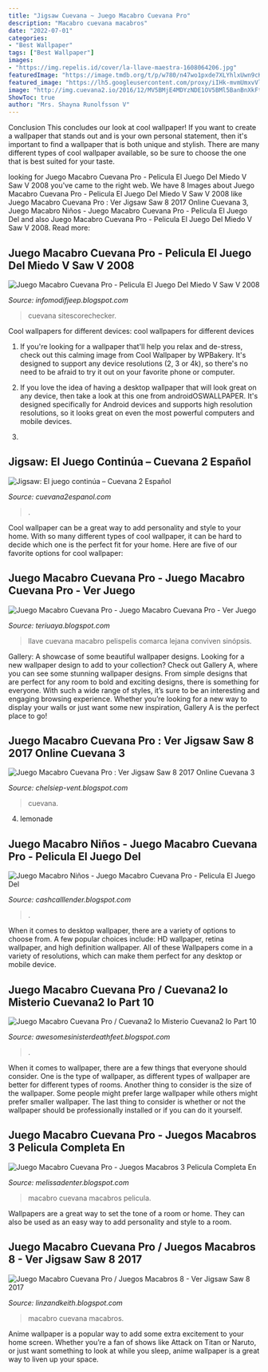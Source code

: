 ```yaml
---
title: "Jigsaw Cuevana ~ Juego Macabro Cuevana Pro"
description: "Macabro cuevana macabros"
date: "2022-07-01"
categories:
- "Best Wallpaper"
tags: ["Best Wallpaper"]
images:
- "https://img.repelis.id/cover/la-llave-maestra-1608064206.jpg"
featuredImage: "https://image.tmdb.org/t/p/w780/n47wo1pxde7XLYhlxUwn9cKQpbV.jpg"
featured_image: "https://lh5.googleusercontent.com/proxy/iIHk-mvmUmxvVl-DzGjq0r8NG66xn60uvaOVCG3HFhM9WA4tTRXeJUaK1O9hAyq4RQEzRfnNtEzlR1VhGLI2lqBQY0N29kjjE9CuglYbMuW_qRfm0vtDQz4rcd_w9xXfuHz8CUT0JhdMQA5C6ti9Ry05XOeiv4zaxzXtKYK-_cM=w1200-h630-p-k-no-nu"
image: "http://img.cuevana2.io/2016/12/MV5BMjE4MDYzNDE1OV5BMl5BanBnXkFtZTcwNDY2OTYwNA@@._V1_SX300.jpg"
ShowToc: true
author: "Mrs. Shayna Runolfsson V"
---
```



Conclusion
This concludes our look at cool wallpaper! If you want to create a wallpaper that stands out and is your own personal statement, then it's important to find a wallpaper that is both unique and stylish. There are many different types of cool wallpaper available, so be sure to choose the one that is best suited for your taste.

	

		
looking for Juego Macabro Cuevana Pro - Pelicula El Juego Del Miedo V Saw V 2008 you've came to the right web. We have 8 Images about Juego Macabro Cuevana Pro - Pelicula El Juego Del Miedo V Saw V 2008 like Juego Macabro Cuevana Pro : Ver Jigsaw Saw 8 2017 Online Cuevana 3, Juego Macabro Niños - Juego Macabro Cuevana Pro - Pelicula El Juego Del and also Juego Macabro Cuevana Pro - Pelicula El Juego Del Miedo V Saw V 2008. Read more:
		
    
## Juego Macabro Cuevana Pro - Pelicula El Juego Del Miedo V Saw V 2008

<img loading=lazy src="https://sitescorechecker.com/storage/site_snapshot/cuevana3.com.jpg" onerror="this.onerror=null;this.src='https://tse2.mm.bing.net/th?id=OIP.IVhTV-xWKX_JwCb442DsrQHaFj&amp;pid=15.1';" alt="Juego Macabro Cuevana Pro - Pelicula El Juego Del Miedo V Saw V 2008">

_Source: infomodifjeep.blogspot.com_

>cuevana sitescorechecker. 

	

Cool wallpapers for different devices:
cool wallpapers for different devices 

1. If you're looking for a wallpaper that'll help you relax and de-stress, check out this calming image from Cool Wallpaper by WPBakery. It's designed to support any device resolutions (2, 3 or 4k), so there's no need to be afraid to try it out on your favorite phone or computer.

2. If you love the idea of having a desktop wallpaper that will look great on any device, then take a look at this one from androidOSWALLPAPER. It's designed specifically for Android devices and supports high resolution resolutions, so it looks great on even the most powerful computers and mobile devices.

3.

    
## Jigsaw: El Juego Continúa – Cuevana 2 Español

<img loading=lazy src="https://image.tmdb.org/t/p/w780/n47wo1pxde7XLYhlxUwn9cKQpbV.jpg" onerror="this.onerror=null;this.src='https://tse2.mm.bing.net/th?id=OIP.p9lCaCJqDV8R72eblQmLKQHaEK&amp;pid=15.1';" alt="Jigsaw: El juego continúa – Cuevana 2 Español">

_Source: cuevana2espanol.com_

>. 

	

Cool wallpaper can be a great way to add personality and style to your home. With so many different types of cool wallpaper, it can be hard to decide which one is the perfect fit for your home. Here are five of our favorite options for cool wallpaper: 

    
## Juego Macabro Cuevana Pro - Juego Macabro Cuevana Pro - Ver Juego

<img loading=lazy src="https://img.repelis.id/cover/la-llave-maestra-1608064206.jpg" onerror="this.onerror=null;this.src='https://tse1.mm.bing.net/th?id=OIP.UWGlNRShAospz4cZv0SzDgAAAA&amp;pid=15.1';" alt="Juego Macabro Cuevana Pro - Juego Macabro Cuevana Pro - Ver Juego">

_Source: teriuaya.blogspot.com_

>llave cuevana macabro pelispelis comarca lejana conviven sinópsis. 

	

Gallery: A showcase of some beautiful wallpaper designs.
Looking for a new wallpaper design to add to your collection? Check out Gallery A, where you can see some stunning wallpaper designs. From simple designs that are perfect for any room to bold and exciting designs, there is something for everyone. With such a wide range of styles, it’s sure to be an interesting and engaging browsing experience. Whether you’re looking for a new way to display your walls or just want some new inspiration, Gallery A is the perfect place to go!





	
	
    
## Juego Macabro Cuevana Pro : Ver Jigsaw Saw 8 2017 Online Cuevana 3

<img loading=lazy src="https://lh6.googleusercontent.com/proxy/VV9Ogw_G0T9ctgq8ixPCu26cqPj_WChmW5fjP_rO0zCh1nfIG1eUao2daTvQHv1D8ej6kSsCaLB_Sj56ZTit9vzeMyCQ_JLvezaIkDgWoO1ekES9pXW9-OCw0AUq0xi6ydng=w1200-h630-p-k-no-nu" onerror="this.onerror=null;this.src='https://tse4.mm.bing.net/th?id=OIP.esA1_yf2m897axZNgc-s1wAAAA&amp;pid=15.1';" alt="Juego Macabro Cuevana Pro : Ver Jigsaw Saw 8 2017 Online Cuevana 3">

_Source: chelsiep-vent.blogspot.com_

>cuevana. 

	

4. lemonade 

    
## Juego Macabro Niños - Juego Macabro Cuevana Pro - Pelicula El Juego Del

<img loading=lazy src="https://lh5.googleusercontent.com/proxy/iIHk-mvmUmxvVl-DzGjq0r8NG66xn60uvaOVCG3HFhM9WA4tTRXeJUaK1O9hAyq4RQEzRfnNtEzlR1VhGLI2lqBQY0N29kjjE9CuglYbMuW_qRfm0vtDQz4rcd_w9xXfuHz8CUT0JhdMQA5C6ti9Ry05XOeiv4zaxzXtKYK-_cM=w1200-h630-p-k-no-nu" onerror="this.onerror=null;this.src='https://tse3.mm.bing.net/th?id=OIP.e8tHalHrgWYewDo4O6wBHgHaEK&amp;pid=15.1';" alt="Juego Macabro Niños - Juego Macabro Cuevana Pro - Pelicula El Juego Del">

_Source: cashcalllender.blogspot.com_

>. 

	

When it comes to desktop wallpaper, there are a variety of options to choose from. A few popular choices include: HD wallpaper, retina wallpaper, and high definition wallpaper. All of these Wallpapers come in a variety of resolutions, which can make them perfect for any desktop or mobile device. 

    
## Juego Macabro Cuevana Pro / Cuevana2 Io Misterio Cuevana2 Io Part 10

<img loading=lazy src="http://img.cuevana2.io/2016/12/MV5BMjE4MDYzNDE1OV5BMl5BanBnXkFtZTcwNDY2OTYwNA@@._V1_SX300.jpg" onerror="this.onerror=null;this.src='https://tse3.mm.bing.net/th?id=OIP.ajC8xlpNzV_utm7CWV9yjQAAAA&amp;pid=15.1';" alt="Juego Macabro Cuevana Pro / Cuevana2 Io Misterio Cuevana2 Io Part 10">

_Source: awesomesinisterdeathfeet.blogspot.com_

>. 

	

When it comes to wallpaper, there are a few things that everyone should consider. One is the type of wallpaper, as different types of wallpaper are better for different types of rooms. Another thing to consider is the size of the wallpaper. Some people might prefer large wallpaper while others might prefer smaller wallpaper. The last thing to consider is whether or not the wallpaper should be professionally installed or if you can do it yourself.

    
## Juego Macabro Cuevana Pro - Juegos Macabros 3 Pelicula Completa En

<img loading=lazy src="https://cloud10.todocoleccion.online/cine-peliculas-blu-ray/tc/2019/02/28/13/153200372_15513571121E4F031A.jpg" onerror="this.onerror=null;this.src='https://tse4.mm.bing.net/th?id=OIP.DA6hZpIFPfzdDZPfIVnOPAHaJ4&amp;pid=15.1';" alt="Juego Macabro Cuevana Pro - Juegos Macabros 3 Pelicula Completa En">

_Source: melissadenter.blogspot.com_

>macabro cuevana macabros pelicula. 

	

Wallpapers are a great way to set the tone of a room or home. They can also be used as an easy way to add personality and style to a room.

    
## Juego Macabro Cuevana Pro / Juegos Macabros 8 - Ver Jigsaw Saw 8 2017

<img loading=lazy src="https://i.ytimg.com/vi/VwnnKMj7uvI/maxresdefault.jpg" onerror="this.onerror=null;this.src='https://tse1.mm.bing.net/th?id=OIP.xAG5Q40-UYvk8KDN-AusBwHaEK&amp;pid=15.1';" alt="Juego Macabro Cuevana Pro / Juegos Macabros 8 - Ver Jigsaw Saw 8 2017">

_Source: linzandkeith.blogspot.com_

>macabro cuevana macabros. 

	

Anime wallpaper is a popular way to add some extra excitement to your home screen. Whether you’re a fan of shows like Attack on Titan or Naruto, or just want something to look at while you sleep, anime wallpaper is a great way to liven up your space.

